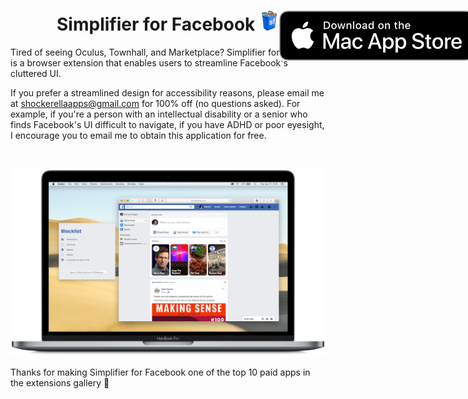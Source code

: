 <h1 align="center">
  <span align="center">
    Simplifier for Facebook <img src="Resources/icon.png" alt="logo" width="32" height="32">
  </span>
  <a href="https://apps.apple.com/us/app/simplifier-for-facebook/id1509832815?mt=12">
    <img align="right" style="position: absolute" src="Resources/MacAppStoreBadge.svg">
  </a>
</h1>
Tired of seeing Oculus, Townhall, and Marketplace? Simplifier for Facebook is a browser extension that enables users to streamline Facebook's cluttered UI. 

If you prefer a streamlined design for accessibility reasons, please email me at shockerellaapps@gmail.com for 100% off (no questions asked). For example, if you're a person with an intellectual disability or a senior who finds Facebook's UI difficult to navigate, if you have ADHD or poor eyesight, I encourage you to email me to obtain this application for free.

<br>

![Simplifier for Facebook Blocker and Containing App Running on a MacBookPro](Resources/DesktopPreview.png)

Thanks for making Simplifier for Facebook one of the top 10 paid apps in the extensions gallery 🙏
